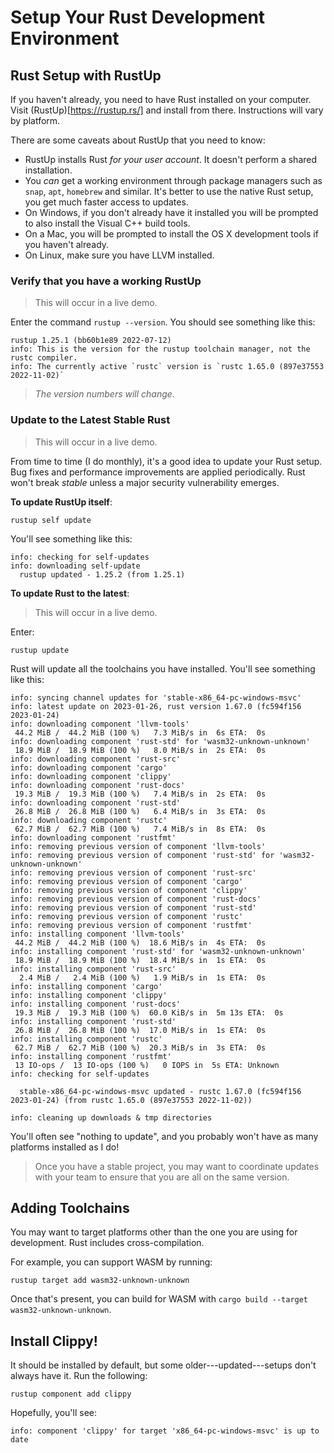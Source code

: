 # Setup Your Rust Development Environment

## Rust Setup with RustUp

If you haven't already, you need to have Rust installed on your computer.
Visit (RustUp)[https://rustup.rs/] and install from there. Instructions
will vary by platform.

There are some caveats about RustUp that you need to know:

* RustUp installs Rust *for your user account*. It doesn't perform a shared installation.
* You *can* get a working environment through package managers such as `snap`, `apt`, `homebrew` and similar. It's better to use the native Rust setup, you get much faster access to updates.
* On Windows, if you don't already have it installed you will be prompted to also install the Visual C++ build tools. 
* On a Mac, you will be prompted to install the OS X development tools if you haven't already.
* On Linux, make sure you have LLVM installed.

### Verify that you have a working RustUp

> This will occur in a live demo.

Enter the command `rustup --version`. You should see something like this:

```
rustup 1.25.1 (bb60b1e89 2022-07-12)
info: This is the version for the rustup toolchain manager, not the rustc compiler.
info: The currently active `rustc` version is `rustc 1.65.0 (897e37553 2022-11-02)`
```

> *The version numbers will change.*

### Update to the Latest Stable Rust

> This will occur in a live demo.

From time to time (I do monthly), it's a good idea to update your Rust setup. Bug fixes and
performance improvements are applied periodically. Rust won't break *stable* unless a
major security vulnerability emerges.

**To update RustUp itself**:

`rustup self update`

You'll see something like this:

```
info: checking for self-updates
info: downloading self-update
  rustup updated - 1.25.2 (from 1.25.1)
```

**To update Rust to the latest**:

> This will occur in a live demo.

Enter:

```
rustup update
```

Rust will update all the toolchains you have installed. You'll see something like this:

```
info: syncing channel updates for 'stable-x86_64-pc-windows-msvc'
info: latest update on 2023-01-26, rust version 1.67.0 (fc594f156 2023-01-24)
info: downloading component 'llvm-tools'
 44.2 MiB /  44.2 MiB (100 %)   7.3 MiB/s in  6s ETA:  0s
info: downloading component 'rust-std' for 'wasm32-unknown-unknown'
 18.9 MiB /  18.9 MiB (100 %)   8.0 MiB/s in  2s ETA:  0s
info: downloading component 'rust-src'
info: downloading component 'cargo'
info: downloading component 'clippy'
info: downloading component 'rust-docs'
 19.3 MiB /  19.3 MiB (100 %)   7.4 MiB/s in  2s ETA:  0s
info: downloading component 'rust-std'
 26.8 MiB /  26.8 MiB (100 %)   6.4 MiB/s in  3s ETA:  0s
info: downloading component 'rustc'
 62.7 MiB /  62.7 MiB (100 %)   7.4 MiB/s in  8s ETA:  0s
info: downloading component 'rustfmt'
info: removing previous version of component 'llvm-tools'
info: removing previous version of component 'rust-std' for 'wasm32-unknown-unknown'
info: removing previous version of component 'rust-src'
info: removing previous version of component 'cargo'
info: removing previous version of component 'clippy'
info: removing previous version of component 'rust-docs'
info: removing previous version of component 'rust-std'
info: removing previous version of component 'rustc'
info: removing previous version of component 'rustfmt'
info: installing component 'llvm-tools'
 44.2 MiB /  44.2 MiB (100 %)  18.6 MiB/s in  4s ETA:  0s
info: installing component 'rust-std' for 'wasm32-unknown-unknown'
 18.9 MiB /  18.9 MiB (100 %)  18.4 MiB/s in  1s ETA:  0s
info: installing component 'rust-src'
  2.4 MiB /   2.4 MiB (100 %)   1.9 MiB/s in  1s ETA:  0s
info: installing component 'cargo'
info: installing component 'clippy'
info: installing component 'rust-docs'
 19.3 MiB /  19.3 MiB (100 %)  60.0 KiB/s in  5m 13s ETA:  0s
info: installing component 'rust-std'
 26.8 MiB /  26.8 MiB (100 %)  17.0 MiB/s in  1s ETA:  0s
info: installing component 'rustc'
 62.7 MiB /  62.7 MiB (100 %)  20.3 MiB/s in  3s ETA:  0s
info: installing component 'rustfmt'
 13 IO-ops /  13 IO-ops (100 %)   0 IOPS in  5s ETA: Unknown
info: checking for self-updates

  stable-x86_64-pc-windows-msvc updated - rustc 1.67.0 (fc594f156 2023-01-24) (from rustc 1.65.0 (897e37553 2022-11-02))

info: cleaning up downloads & tmp directories
```

You'll often see "nothing to update", and you probably won't have as many platforms installed as I do!

> Once you have a stable project, you may want to coordinate updates with your team to ensure that you are all on the same version.

## Adding Toolchains

You may want to target platforms other than the one you are using for development. Rust includes cross-compilation.

For example, you can support WASM by running:

```
rustup target add wasm32-unknown-unknown
```

Once that's present, you can build for WASM with `cargo build --target wasm32-unknown-unknown`.

## Install Clippy!

It should be installed by default, but some older---updated---setups don't always have it. Run the following:

```
rustup component add clippy
```

Hopefully, you'll see:

```
info: component 'clippy' for target 'x86_64-pc-windows-msvc' is up to date
```
